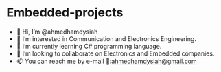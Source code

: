 # Embedded-projects
- 👋 Hi, I’m @ahmedhamdysiah
- 👀 I’m interested in Communication and Electronics Engineering.
- 🌱 I’m currently learning C# programming language.
- 💞️ I’m looking to collaborate on  Electronics and Embedded companies.
- 📫 You can reach me by e-mail 📧:ahmedhamdysiah@gmail.com

<!---
ahmedhamdysiah/Embedded-projects- is a ✨ special ✨ repository because its `README.md` Embedded-projects- appears on your GitHub profile.
--->
